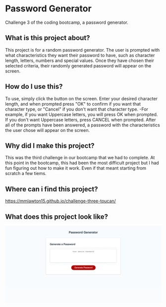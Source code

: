 # Password Generator
Challenge 3 of the coding bootcamp, a password generator.

## What is this project about?
This project is for a random password generator. The user is prompted with what characteristics they want their password to have, such as character length, letters, numbers and special values. Once they have chosen their selected criteria, their randomly generated password will appear on the screen.

## How do I use this?
To use, simply click the button on the screen. Enter your desired character length, and when prompted press "OK" to confirm if you want that character type, or "Cancel" if you don't want that character type. 
-For example, if you want Uppercase letters, you will press OK when prompted. If you don't want Uppercase letters, press CANCEL when prompted.
After all of the prompts have been answered, a password with the characteristics the user chose will appear on the screen.

## Why did I make this project?
This was the third challenge in our bootcamp that we had to complete. At this point in the bootcamp, this had been the most difficult project but I had fun figuring out how to make it work. Even if that meant starting from scratch a few tiems.

## Where can i find this project?
https://mmlawton15.github.io/challenge-three-toucan/

## What does this project look like?
![image](./assets/passwordGeneratorScreenshot.jpg)